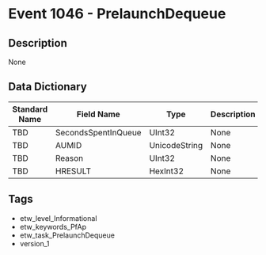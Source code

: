 # Event 1046 - PrelaunchDequeue

## Description
None

## Data Dictionary
|Standard Name|Field Name|Type|Description|Sample Value|
|---|---|---|---|---|
|TBD|SecondsSpentInQueue|UInt32|None|`None`|
|TBD|AUMID|UnicodeString|None|`None`|
|TBD|Reason|UInt32|None|`None`|
|TBD|HRESULT|HexInt32|None|`None`|

## Tags
* etw_level_Informational
* etw_keywords_PfAp
* etw_task_PrelaunchDequeue
* version_1